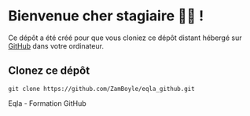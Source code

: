 # Bienvenue cher stagiaire :man_student: !
Ce dépôt a été créé pour que vous cloniez ce dépôt distant hébergé sur [GitHub](https://github.com/) dans votre ordinateur.

## Clonez ce dépôt
```PS
git clone https://github.com/ZamBoyle/eqla_github.git
```

Eqla - Formation GitHub
